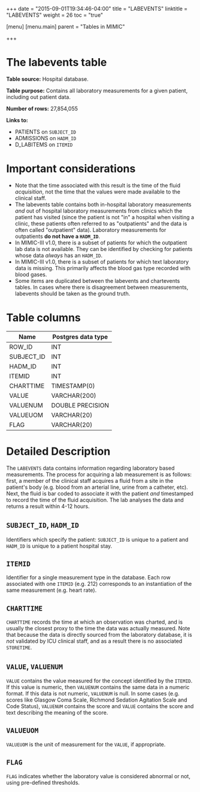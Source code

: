 +++
date = "2015-09-01T19:34:46-04:00"
title = "LABEVENTS"
linktitle = "LABEVENTS"
weight = 26
toc = "true"

[menu]
  [menu.main]
    parent = "Tables in MIMIC"

+++


# The labevents table

**Table source:** Hospital database.

**Table purpose:** Contains all laboratory measurements for a given patient, including out patient data.

**Number of rows:** 27,854,055

**Links to:**

* PATIENTS on `SUBJECT_ID`
* ADMISSIONS on `HADM_ID`
* D_LABITEMS on `ITEMID`

# Important considerations

* Note that the time associated with this result is the time of the fluid *acquisition*, not the time that the values were made available to the clinical staff.
* The labevents table contains both in-hospital laboratory measurements *and* out of hospital laboratory measurements from clinics which the patient has visited (since the patient is not "in" a hospital when visiting a clinic, these patients often referred to as "outpatients" and the data is often called "outpatient" data). Laboratory measurements for outpatients **do not have a `HADM_ID`**.
* In MIMIC-III v1.0, there is a subset of patients for which the outpatient lab data is not available. They can be identified by checking for patients whose data *always* has an `HADM_ID`.
* In MIMIC-III v1.0, there is a subset of patients for which text laboratory data is missing. This primarily affects the blood gas type recorded with blood gases.
* Some items are duplicated between the labevents and chartevents tables. In cases where there is disagreement between measurements, labevents should be taken as the ground truth.

# Table columns

Name | Postgres data type
---- | ----
ROW\_ID | INT
SUBJECT\_ID | INT
HADM\_ID | INT
ITEMID | INT
CHARTTIME | TIMESTAMP(0)
VALUE | VARCHAR(200)
VALUENUM | DOUBLE PRECISION
VALUEUOM | VARCHAR(20)
FLAG | VARCHAR(20)

# Detailed Description

The `LABEVENTS` data contains information regarding laboratory based measurements. The process for acquiring a lab measurement is as follows: first, a member of the clinical staff acquires a fluid from a site in the patient's body (e.g. blood from an arterial line, urine from a catheter, etc). Next, the fluid is bar coded to associate it with the patient *and* timestamped to record the time of the fluid acquisition. The lab analyses the data and returns a result within 4-12 hours.

## `SUBJECT_ID`, `HADM_ID`

Identifiers which specify the patient: `SUBJECT_ID` is unique to a patient and `HADM_ID` is unique to a patient hospital stay.

## `ITEMID`

Identifier for a single measurement type in the database. Each row associated with one `ITEMID` (e.g. 212) corresponds to an instantiation of the same measurement (e.g. heart rate).

## `CHARTTIME`

`CHARTTIME` records the time at which an observation was charted, and is usually the closest proxy to the time the data was actually measured.
Note that because the data is directly sourced from the laboratory database, it is *not* validated by ICU clinical staff, and as a result there is no associated `STORETIME`.

## `VALUE`, `VALUENUM`

`VALUE` contains the value measured for the concept identified by the `ITEMID`. If this value is numeric, then `VALUENUM` contains the same data in a numeric format. If this data is not numeric, `VALUENUM` is null. In some cases (e.g. scores like Glasgow Coma Scale, Richmond Sedation Agitation Scale and Code Status), `VALUENUM` contains the score and `VALUE` contains the score and text describing the meaning of the score.

## `VALUEUOM`

`VALUEUOM` is the unit of measurement for the `VALUE`, if appropriate.

## `FLAG`

`FLAG` indicates whether the laboratory value is considered abnormal or not, using pre-defined thresholds.
